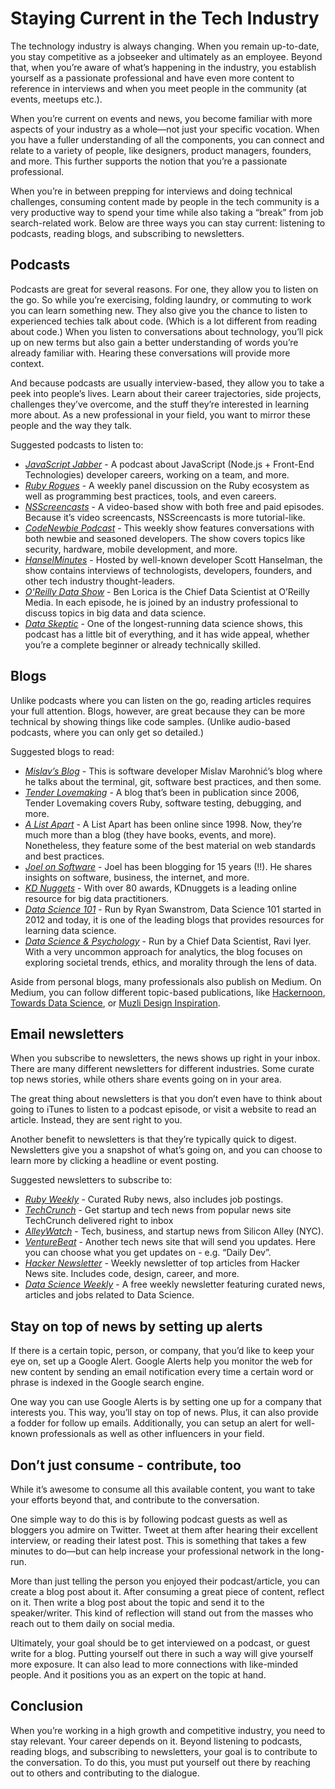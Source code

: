 # Staying Current in the Tech Industry

The technology industry is always changing. When you remain up-to-date, you stay competitive as a jobseeker and ultimately as an employee. Beyond that, when you’re aware of what’s happening in the industry, you establish yourself as a passionate professional and have even more content to reference in interviews and when you meet people in the community (at events, meetups etc.).

When you’re current on events and news, you become familiar with more aspects of your industry as a whole—not just your specific vocation. When you have a fuller understanding of all the components, you can connect and relate to a variety of people, like designers, product managers, founders, and more. This further supports the notion that you’re a passionate professional.

When you’re in between prepping for interviews and doing technical challenges, consuming content made by people in the tech community is a very productive way to spend your time while also taking a “break” from job search-related work. 
Below are three ways you can stay current: listening to podcasts, reading blogs, and subscribing to newsletters.

## Podcasts
Podcasts are great for several reasons. For one, they allow you to listen on the go. So while you’re exercising, folding laundry, or commuting to work you can learn something new. They also give you the chance to listen to experienced techies talk about code. (Which is a lot different from reading about code.) When you listen to conversations about technology, you’ll pick up on new terms but also gain a better understanding of words you’re already familiar with. Hearing these conversations will provide more context. 

And because podcasts are usually interview-based, they allow you to take a peek into people’s lives. Learn about their career trajectories, side projects, challenges they’ve overcome, and the stuff they’re interested in learning more about. As a new professional in your field, you want to mirror these people and the way they talk. 

Suggested podcasts to listen to: 
* *[JavaScript Jabber](https://devchat.tv/js-jabber/)* - A podcast about JavaScript (Node.js + Front-End Technologies) developer careers, working on a team, and more.
* *[Ruby Rogues](https://devchat.tv/ruby-rogues/)* - A weekly panel discussion on the Ruby ecosystem as well as programming best practices, tools, and even careers.
* *[NSScreencasts](http://nsscreencast.com/episodes)* - A video-based show with both free and paid episodes. Because it’s video screencasts, NSScreencasts is more tutorial-like. 
* *[CodeNewbie Podcast](http://www.codenewbie.org/podcast)* - This weekly show features conversations with both newbie and seasoned developers. The show covers topics like security, hardware, mobile development, and more. 
* *[HanselMinutes](http://hanselminutes.com/)* - Hosted by well-known developer Scott Hanselman, the show contains interviews of technologists, developers, founders, and other tech industry thought-leaders. 
* *[O'Reilly Data Show](https://www.oreilly.com/topics/oreilly-data-show-podcast)* - Ben Lorica is the Chief Data Scientist at O’Reilly Media. In each episode, he is joined by an industry professional to discuss topics in big data and data science. 
* *[Data Skeptic](http://dataskeptic.com/podcast?limit=10&offset=0)* - One of the longest-running data science shows, this podcast has a little bit of everything, and it has wide appeal, whether you’re a complete beginner or already technically skilled. 

## Blogs
Unlike podcasts where you can listen on the go, reading articles requires your full attention. Blogs, however, are great because they can be more technical by showing things like code samples. (Unlike audio-based podcasts, where you can only get so detailed.) 

Suggested blogs to read: 

* *[Mislav’s Blog](http://mislav.net/blog/)* - This is software developer Mislav Marohnić’s blog where he talks about the terminal, git, software best practices, and then some. 
* *[Tender Lovemaking](http://tenderlovemaking.com/)* - A blog that’s been in publication since 2006, Tender Lovemaking covers Ruby, software testing, debugging, and more. 
* *[A List Apart](http://alistapart.com/)* - A List Apart has been online since 1998. Now, they’re much more than a blog (they have books, events, and more). Nonetheless, they feature some of the best material on web standards and best practices.
* *[Joel on Software](http://www.joelonsoftware.com/)* - Joel has been blogging for 15 years (!!). He shares insights on software, business, the internet, and more.  
* *[KD Nuggets](https://www.kdnuggets.com/)* - With over 80 awards, KDnuggets is a leading online resource for big data practitioners.
* *[Data Science 101](https://101.datascience.community/)* - Run by Ryan Swanstrom, Data Science 101 started in 2012 and today, it is one of the leading blogs that provides resources for learning data science.
* *[Data Science & Psychology](http://www.polipsych.com/)* - Run by a Chief Data Scientist, Ravi Iyer. With a very uncommon approach for analytics, the blog focuses on exploring societal trends, ethics, and morality through the lens of data.

Aside from personal blogs, many professionals also publish on Medium. On Medium, you can follow different topic-based publications, like [Hackernoon](https://hackernoon.com/), [Towards Data Science](https://towardsdatascience.com/), or [Muzli Design Inspiration](https://medium.muz.li/). 

## Email newsletters

When you subscribe to newsletters, the news shows up right in your inbox. There are many different newsletters for different industries. Some curate top news stories, while others share events going on in your area. 

The great thing about newsletters is that you don’t even have to think about going to iTunes to listen to a podcast episode, or visit a website to read an article. Instead, they are sent right to you. 

Another benefit to newsletters is that they’re typically quick to digest. Newsletters give you a snapshot of what’s going on, and you can choose to learn more by clicking a headline or event posting.

Suggested newsletters to subscribe to: 

* *[Ruby Weekly](http://rubyweekly.com/)* - Curated Ruby news, also includes job postings. 
* *[TechCrunch](http://techcrunch.com/crunch-daily/)* - Get startup and tech news from popular news site TechCrunch delivered right to inbox 
* *[AlleyWatch](http://www.alleywatch.com/email/)* - Tech, business, and startup news from Silicon Alley (NYC). 
* *[VentureBeat](http://venturebeat.com/newsletters/)* - Another tech news site that will send you updates. Here you can choose what you get updates on -  e.g. “Daily Dev”.  
* *[Hacker Newsletter](http://www.hackernewsletter.com/)* - Weekly newsletter of top articles from Hacker News site. Includes code, design, career, and more.
* *[Data Science Weekly](https://www.datascienceweekly.org/)* - A free weekly newsletter featuring curated news, articles and jobs related to Data Science.

## Stay on top of news by setting up alerts
If there is a certain topic, person, or company, that you’d like to keep your eye on, set up a Google Alert. Google Alerts help you monitor the web for new content by sending an email notification every time a certain word or phrase is indexed in the Google search engine. 

One way you can use Google Alerts is by setting one up for a company that interests you. This way, you’ll stay on top of news. Plus, it can also provide a fodder for follow up emails. Additionally, you can setup an alert for well-known professionals as well as other influencers in your field. 

## Don’t just consume - contribute, too  

While it’s awesome to consume all this available content, you want to take your efforts beyond that, and contribute to the conversation. 

One simple way to do this is by following podcast guests as well as bloggers you admire on Twitter. Tweet at them after hearing their excellent interview, or reading their latest post. This is something that takes a few minutes to do—but can help increase your professional network in the long-run. 

More than just telling the person you enjoyed their podcast/article, you can create a blog post about it. After consuming a great piece of content, reflect on it. Then write a blog post about the topic and send it to the speaker/writer. This kind of reflection will stand out from the masses who reach out to them daily on social media.

Ultimately, your goal should be to get interviewed on a podcast, or guest write for a blog. Putting yourself out there in such a way will give yourself more exposure. It can also lead to more connections with like-minded people. And it positions you as an expert on the topic at hand. 

## Conclusion
When you’re working in a high growth and competitive industry, you need to stay relevant. Your career depends on it. Beyond listening to podcasts, reading blogs, and subscribing to newsletters, your goal is to contribute to the conversation. To do this, you must put yourself out there by reaching out to others and contributing to the dialogue.
